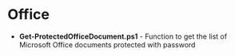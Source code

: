 # Office

* **Get-ProtectedOfficeDocument.ps1** - Function to get the list of Microsoft Office documents protected with password
